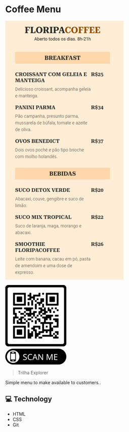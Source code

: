 # Coffee Menu

![preview](./.github/preview.png)


![qr_code](./.github/qr_code.png)

> Trilha Explorer

Simple menu to make available to customers..

## 💻 Technology

- HTML
- CSS
- Git